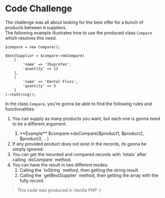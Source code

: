 # Code Challenge
The challenge was all about looking for the best offer for a bunch of products between `N` suppliers.<br>
The following example illustrates how to use the produced class `Compare` which resolves this need.<br>

```
$compare = new Compare();

$bestSupplier = $compare->doCompare(
    [
        'name' => 'Ibuprofen',
        'quantity' => 12
    ],
    [
        'name' => 'Dental Floss',
        'quantity' => 5
    ]
)->toString();
```

In the class `Compare`, you're gonna be able to find the following rules and functionalities: <br>

<ol>
  <li>You can supply as many products you want, but each one is gonna need to be a different argument.</li>
     <ol>
        <li>**Example** $compare->doCompare($product1, $product2, $product3, ...)</li>
     </ol>
  <li>If any provided product does not exist in the records, its gonna be simply ignored.</li>
  <li>You can get the mounted and compared records with `totals` after calling `doCompare` method.</li>
  <li>You can have the result in two different modes:
    <ol>
        <li>Calling the `toString` method, then getting the string result.</li>
        <li>Calling the `getBestSupplier` method, then getting the array with the fully record.
    </ol>
  </li>
</ol>

> This code was produced in Vanilla PHP :)
